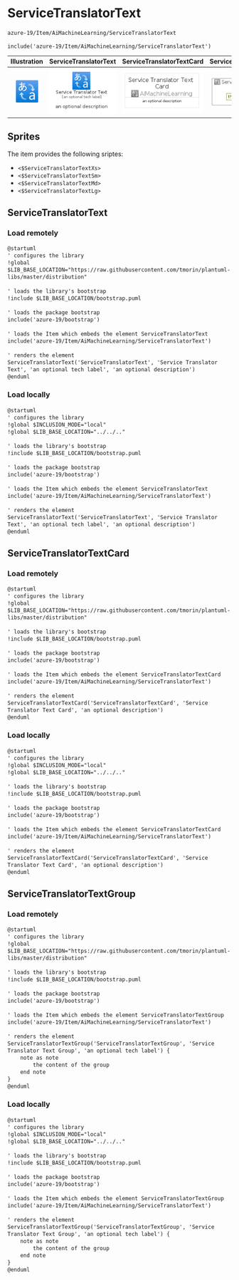 # ServiceTranslatorText


```text
azure-19/Item/AiMachineLearning/ServiceTranslatorText
```

```text
include('azure-19/Item/AiMachineLearning/ServiceTranslatorText')
```



| Illustration | ServiceTranslatorText | ServiceTranslatorTextCard | ServiceTranslatorTextGroup |
| :---: | :---: | :---: | :---: |
| ![illustration for Illustration](../../../azure-19/Item/AiMachineLearning/ServiceTranslatorText.png) | ![illustration for ServiceTranslatorText](../../../azure-19/Item/AiMachineLearning/ServiceTranslatorText.Local.png) | ![illustration for ServiceTranslatorTextCard](../../../azure-19/Item/AiMachineLearning/ServiceTranslatorTextCard.Local.png) | ![illustration for ServiceTranslatorTextGroup](../../../azure-19/Item/AiMachineLearning/ServiceTranslatorTextGroup.Local.png) |



## Sprites
The item provides the following sriptes:

- `<$ServiceTranslatorTextXs>`
- `<$ServiceTranslatorTextSm>`
- `<$ServiceTranslatorTextMd>`
- `<$ServiceTranslatorTextLg>`





## ServiceTranslatorText

### Load remotely
```plantuml
@startuml
' configures the library
!global $LIB_BASE_LOCATION="https://raw.githubusercontent.com/tmorin/plantuml-libs/master/distribution"

' loads the library's bootstrap
!include $LIB_BASE_LOCATION/bootstrap.puml

' loads the package bootstrap
include('azure-19/bootstrap')

' loads the Item which embeds the element ServiceTranslatorText
include('azure-19/Item/AiMachineLearning/ServiceTranslatorText')

' renders the element
ServiceTranslatorText('ServiceTranslatorText', 'Service Translator Text', 'an optional tech label', 'an optional description')
@enduml
```

### Load locally
```plantuml
@startuml
' configures the library
!global $INCLUSION_MODE="local"
!global $LIB_BASE_LOCATION="../../.."

' loads the library's bootstrap
!include $LIB_BASE_LOCATION/bootstrap.puml

' loads the package bootstrap
include('azure-19/bootstrap')

' loads the Item which embeds the element ServiceTranslatorText
include('azure-19/Item/AiMachineLearning/ServiceTranslatorText')

' renders the element
ServiceTranslatorText('ServiceTranslatorText', 'Service Translator Text', 'an optional tech label', 'an optional description')
@enduml
```

## ServiceTranslatorTextCard

### Load remotely
```plantuml
@startuml
' configures the library
!global $LIB_BASE_LOCATION="https://raw.githubusercontent.com/tmorin/plantuml-libs/master/distribution"

' loads the library's bootstrap
!include $LIB_BASE_LOCATION/bootstrap.puml

' loads the package bootstrap
include('azure-19/bootstrap')

' loads the Item which embeds the element ServiceTranslatorTextCard
include('azure-19/Item/AiMachineLearning/ServiceTranslatorText')

' renders the element
ServiceTranslatorTextCard('ServiceTranslatorTextCard', 'Service Translator Text Card', 'an optional description')
@enduml
```

### Load locally
```plantuml
@startuml
' configures the library
!global $INCLUSION_MODE="local"
!global $LIB_BASE_LOCATION="../../.."

' loads the library's bootstrap
!include $LIB_BASE_LOCATION/bootstrap.puml

' loads the package bootstrap
include('azure-19/bootstrap')

' loads the Item which embeds the element ServiceTranslatorTextCard
include('azure-19/Item/AiMachineLearning/ServiceTranslatorText')

' renders the element
ServiceTranslatorTextCard('ServiceTranslatorTextCard', 'Service Translator Text Card', 'an optional description')
@enduml
```

## ServiceTranslatorTextGroup

### Load remotely
```plantuml
@startuml
' configures the library
!global $LIB_BASE_LOCATION="https://raw.githubusercontent.com/tmorin/plantuml-libs/master/distribution"

' loads the library's bootstrap
!include $LIB_BASE_LOCATION/bootstrap.puml

' loads the package bootstrap
include('azure-19/bootstrap')

' loads the Item which embeds the element ServiceTranslatorTextGroup
include('azure-19/Item/AiMachineLearning/ServiceTranslatorText')

' renders the element
ServiceTranslatorTextGroup('ServiceTranslatorTextGroup', 'Service Translator Text Group', 'an optional tech label') {
    note as note
        the content of the group
    end note
}
@enduml
```

### Load locally
```plantuml
@startuml
' configures the library
!global $INCLUSION_MODE="local"
!global $LIB_BASE_LOCATION="../../.."

' loads the library's bootstrap
!include $LIB_BASE_LOCATION/bootstrap.puml

' loads the package bootstrap
include('azure-19/bootstrap')

' loads the Item which embeds the element ServiceTranslatorTextGroup
include('azure-19/Item/AiMachineLearning/ServiceTranslatorText')

' renders the element
ServiceTranslatorTextGroup('ServiceTranslatorTextGroup', 'Service Translator Text Group', 'an optional tech label') {
    note as note
        the content of the group
    end note
}
@enduml
```

